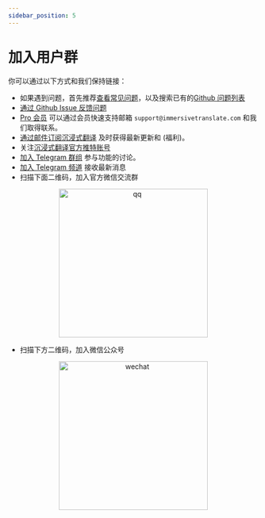 ```yaml
---
sidebar_position: 5
---
```


# 加入用户群

你可以通过以下方式和我们保持链接：

- 如果遇到问题，首先推荐[查看常见问题](/docs/faq/)，以及搜索已有的[Github 问题列表](https://github.com/immersive-translate/immersive-translate/issues/)
- [通过 Github Issue 反馈问题](https://github.com/immersive-translate/immersive-translate/issues/)
- [Pro 会员](https://immersivetranslate.com/pricing/) 可以通过会员快速支持邮箱 `support@immersivetranslate.com` 和我们取得联系。
- [通过邮件订阅沉浸式翻译](https://immersivetranslate.substack.com/) 及时获得最新更新和 (福利)。
- 关注[沉浸式翻译官方推特账号](https://twitter.com/immersivetran)
- [加入 Telegram 群组](https://t.me/+rq848Z09nehlOTgx) 参与功能的讨论。
- [加入 Telegram 频道](https://t.me/immersivetranslate) 接收最新消息
- 扫描下面二维码，加入官方微信交流群

<div align="center">
<img src="https://s.immersivetranslate.com/static/official-static/assets/wechat-contact3.jpg" width="300" alt="qq"/>
</div>

- 扫描下方二维码，加入微信公众号

<div align="center">
<img src="https://s.immersivetranslate.com/static/official-static/assets/wechat-qrcode.jpg" width="300" alt="wechat"/>
</div>
